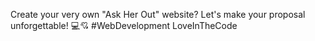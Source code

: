 Create your very own "Ask Her Out" website? 
Let's make your proposal unforgettable! 💻💘 #WebDevelopment LoveInTheCode
